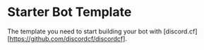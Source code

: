 # Starter Bot Template

The template you need to start building your bot with [discord.cf][https://github.com/discordcf/discordcf].
